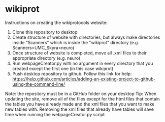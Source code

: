 # wikiprot

Instructions on creating the wikiprotocols website:
1. Clone this repository to desktop
2. Create structure of website with directories, but always make directories inside "Scanners" which is inside the "wikiprot" directory (e.g. Scanners>UMC_Skyra>neuro)
3. Once structure of website is completed, move all .xml files to their appropriate directory (e.g. neuro)
4. Run webpageCreator.py with no argument in every directory that you created except the first one (in this case wikiprot)
5. Push desktop repository to github. Follow this link for help: https://help.github.com/articles/adding-an-existing-project-to-github-using-the-command-line/

Note: the repository must be in a GitHub folder on your desktop
Tip: When updating the site, remove all of the files except for the html files that contain the tables you have already 
made and the xml files that you want to make new tables with. Removing the xml files that already have tables will save time when 
running the webpageCreator.py script
